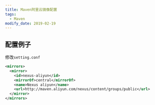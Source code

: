 ```yaml
---
title: Maven阿里云镜像配置
tags: 
  - Maven
modify_date: 2019-02-19
---
```


## 配置例子

<!--more-->

修改`setting.conf`

```xml
<mirrors>
  <mirror>
    <id>nexus-aliyun</id>
    <mirrorOf>central</mirrorOf>
    <name>Nexus aliyun</name>
    <url>http://maven.aliyun.com/nexus/content/groups/public</url>
  </mirror>
</mirrors>
```
